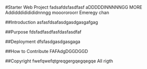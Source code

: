 #Starter Web Project
fadsafdsfasdfasf
aDDDDDINNNNNGG MORE 
Addidddididididnnngg mooororoorr
Emeregy chan	

##Introduction
asfasfdsafasdgasdgasgafgag

##Purpose
fdsfadfasdfasfdasfasdfaf


##Deployment
dfsfasdgasdgasgaga


##How to Contribute
FAFAdgDGGDGGD

##Copyright
fwefqwefqtgreqgergqegqegqe All rigth 
